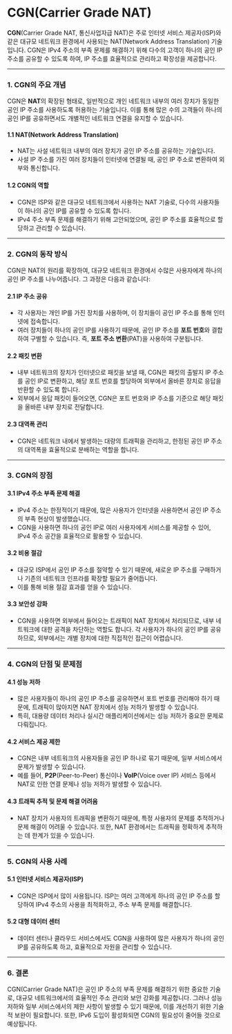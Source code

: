 # CGN(Carrier Grade NAT)

**CGN**(Carrier Grade NAT, 통신사업자급 NAT)은 주로 인터넷 서비스 제공자(ISP)와 같은 대규모 네트워크 환경에서 사용되는 NAT(Network Address Translation) 기술입니다. CGN은 IPv4 주소의 부족 문제를 해결하기 위해 다수의 고객이 하나의 공인 IP 주소를 공유할 수 있도록 하여, IP 주소를 효율적으로 관리하고 확장성을 제공합니다.

---
### 1. **CGN의 주요 개념**

CGN은 **NAT**의 확장된 형태로, 일반적으로 개인 네트워크 내부의 여러 장치가 동일한 공인 IP 주소를 사용하도록 허용하는 기술입니다. 이를 통해 많은 수의 고객들이 하나의 공인 IP를 공유하면서도 개별적인 네트워크 연결을 유지할 수 있습니다.

#### 1.1 **NAT(Network Address Translation)**
- NAT는 사설 네트워크 내부의 여러 장치가 공인 IP 주소를 공유하는 기술입니다.
- 사설 IP 주소를 가진 여러 장치들이 인터넷에 연결될 때, 공인 IP 주소로 변환하여 외부와 통신합니다.

#### 1.2 **CGN의 역할**
- CGN은 ISP와 같은 대규모 네트워크에서 사용하는 NAT 기술로, 다수의 사용자들이 하나의 공인 IP를 공유할 수 있도록 합니다.
- IPv4 주소 부족 문제를 해결하기 위해 고안되었으며, 공인 IP 주소를 효율적으로 할당하고 관리할 수 있습니다.

---
### 2. **CGN의 동작 방식**

CGN은 NAT의 원리를 확장하여, 대규모 네트워크 환경에서 수많은 사용자에게 하나의 공인 IP 주소를 나누어줍니다. 그 과정은 다음과 같습니다:

#### 2.1 **IP 주소 공유**
- 각 사용자는 개인 IP를 가진 장치를 사용하며, 이 장치들이 공인 IP 주소를 통해 인터넷에 접속합니다.
- 여러 장치들이 하나의 공인 IP를 사용하기 때문에, 공인 IP 주소를 **포트 번호**와 결합하여 구별할 수 있습니다. 즉, **포트 주소 변환**(PAT)을 사용하여 구분됩니다.

#### 2.2 **패킷 변환**
- 내부 네트워크의 장치가 인터넷으로 패킷을 보낼 때, CGN은 패킷의 출발지 IP 주소를 공인 IP로 변환하고, 해당 포트 번호를 할당하여 외부에서 올바른 장치로 응답을 반환할 수 있도록 합니다.
- 외부에서 응답 패킷이 들어오면, CGN은 포트 번호와 IP 주소를 기준으로 해당 패킷을 올바른 내부 장치로 전달합니다.

#### 2.3 **대역폭 관리**
- CGN은 네트워크 내에서 발생하는 대량의 트래픽을 관리하고, 한정된 공인 IP 주소의 대역폭을 효율적으로 분배하는 역할을 합니다.

---
### 3. **CGN의 장점**

#### 3.1 **IPv4 주소 부족 문제 해결**
- IPv4 주소는 한정적이기 때문에, 많은 사용자가 인터넷을 사용하면서 공인 IP 주소의 부족 현상이 발생했습니다.
- CGN을 사용하면 하나의 공인 IP로 여러 사용자에게 서비스를 제공할 수 있어, IPv4 주소 공간을 효율적으로 활용할 수 있습니다.

#### 3.2 **비용 절감**
- 대규모 ISP에서 공인 IP 주소를 절약할 수 있기 때문에, 새로운 IP 주소를 구매하거나 기존의 네트워크 인프라를 확장할 필요가 줄어듭니다.
- 이를 통해 비용 절감 효과를 얻을 수 있습니다.

#### 3.3 **보안성 강화**
- CGN을 사용하면 외부에서 들어오는 트래픽이 NAT 장치에서 처리되므로, 내부 네트워크에 대한 공격을 차단하는 역할도 합니다. 각 사용자가 하나의 공인 IP를 공유하므로, 외부에서는 개별 장치에 대한 직접적인 접근이 어렵습니다.

---
### 4. **CGN의 단점 및 문제점**

#### 4.1 **성능 저하**
- 많은 사용자들이 하나의 공인 IP 주소를 공유하면서 포트 번호를 관리해야 하기 때문에, 트래픽이 많아지면 NAT 장치에서 성능 저하가 발생할 수 있습니다.
- 특히, 대용량 데이터 처리나 실시간 애플리케이션에서는 성능 저하가 중요한 문제로 다뤄집니다.

#### 4.2 **서비스 제공 제한**
- CGN은 내부 네트워크의 사용자들을 공인 IP 하나로 묶기 때문에, 일부 서비스에서 문제가 발생할 수 있습니다.
- 예를 들어, **P2P**(Peer-to-Peer) 통신이나 **VoIP**(Voice over IP) 서비스 등에서 NAT로 인한 연결 문제나 성능 저하가 발생할 수 있습니다.

#### 4.3 **트래픽 추적 및 문제 해결 어려움**
- NAT 장치가 사용자의 트래픽을 변환하기 때문에, 특정 사용자의 문제를 추적하거나 문제 해결이 어려울 수 있습니다. 또한, NAT 환경에서는 트래픽을 정확하게 추적하는 데 한계가 있을 수 있습니다.

---
### 5. **CGN의 사용 사례**

#### 5.1 **인터넷 서비스 제공자(ISP)**
- CGN은 ISP에서 많이 사용됩니다. ISP는 여러 고객에게 하나의 공인 IP 주소를 할당하여 IPv4 주소의 사용을 최적화하고, 주소 부족 문제를 해결합니다.

#### 5.2 **대형 데이터 센터**
- 데이터 센터나 클라우드 서비스에서도 CGN을 사용하여 많은 사용자가 하나의 공인 IP를 공유하도록 하고, 효율적으로 자원을 관리할 수 있습니다.

---
### 6. **결론**

CGN(Carrier Grade NAT)은 공인 IP 주소의 부족 문제를 해결하기 위한 중요한 기술로, 대규모 네트워크에서의 효율적인 주소 관리와 보안 강화를 제공합니다. 그러나 성능 저하와 일부 서비스에서의 제한 사항이 발생할 수 있기 때문에, 이를 개선하기 위한 기술적 보완이 필요합니다. 또한, IPv6 도입이 활성화되면 CGN의 필요성이 줄어들 것으로 예상됩니다.
